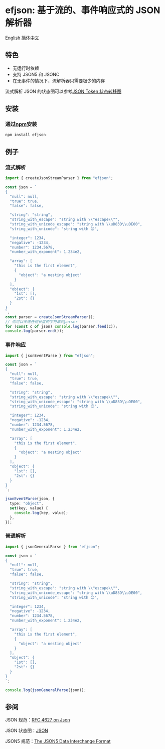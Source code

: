 # efjson: 基于流的、事件响应式的 JSON 解析器

[English](./README.md) [简体中文](./README_zh_CN.md)

## 特色

- 无运行时依赖
- 支持 JSON5 和 JSONC
- 在无事件的情况下，流解析器只需要极少的内存

流式解析 JSON 的状态图可以参考[JSON Token 状态转移图](./doc/stream_token/README.md)

## 安装

### 通过[npm](https://npmjs.org/)安装

```sh
npm install efjson
```

## 例子

### 流式解析

```ts
import { createJsonStreamParser } from "efjson";

const json = `
{
  "null": null,
  "true": true,
  "false": false,

  "string": "string",
  "string_with_escape": "string with \\"escape\\"",
  "string_with_unicode_escape": "string with \\uD83D\\uDE00",
  "string_with_unicode": "string with 😊",

  "integer": 1234,
  "negative": -1234,
  "number": 1234.5678,
  "number_with_exponent": 1.234e2,

  "array": [
    "this is the first element",
    {
      "object": "a nesting object"
    }
  ],
  "object": {
    "1st": [],
    "2st": {}
  }
}
`;
const parser = createJsonStreamParser();
// 你可以传递任何长度的字符串到parser
for (const c of json) console.log(parser.feed(c));
console.log(parser.end());
```

### 事件响应

```ts
import { jsonEventParse } from "efjson";

const json = `
{
  "null": null,
  "true": true,
  "false": false,

  "string": "string",
  "string_with_escape": "string with \\"escape\\"",
  "string_with_unicode_escape": "string with \\uD83D\\uDE00",
  "string_with_unicode": "string with 😊",

  "integer": 1234,
  "negative": -1234,
  "number": 1234.5678,
  "number_with_exponent": 1.234e2,

  "array": [
    "this is the first element",
    {
      "object": "a nesting object"
    }
  ],
  "object": {
    "1st": [],
    "2st": {}
  }
}
`;

jsonEventParse(json, {
  type: "object",
  set(key, value) {
    console.log(key, value);
  },
});
```

### 普通解析

```ts
import { jsonGeneralParse } from "efjson";

const json = `
{
  "null": null,
  "true": true,
  "false": false,

  "string": "string",
  "string_with_escape": "string with \\"escape\\"",
  "string_with_unicode_escape": "string with \\uD83D\\uDE00",
  "string_with_unicode": "string with 😊",

  "integer": 1234,
  "negative": -1234,
  "number": 1234.5678,
  "number_with_exponent": 1.234e2,

  "array": [
    "this is the first element",
    {
      "object": "a nesting object"
    }
  ],
  "object": {
    "1st": [],
    "2st": {}
  }
}
`;

console.log(jsonGeneralParse(json));
```

## 参阅

JSON 规范：[RFC 4627 on Json](https://www.ietf.org/rfc/rfc4627.txt)

JSON 状态图：[JSON](https://www.json.org/)

JSON5 规范：[The JSON5 Data Interchange Format](https://spec.json5.org/)
